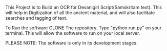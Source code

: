 This Project is to Build an OCR for Devanigiri Script(Samskritam text). This will help in Digitization of all the ancient material, and will also facilitate searches and tagging of text.

To Run the software CLONE The repository. Type "python run.py" on your terminal. This will allow the software to run on your local server.


PLEASE NOTE: The software is only in its development stages.
